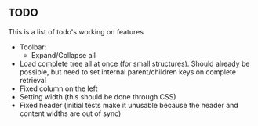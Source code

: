 ## TODO

This is a list of todo's working on features

- Toolbar:
  - Expand/Collapse all
- Load complete tree all at once (for small structures). Should already be possible, but need to set internal parent/children keys on complete retrieval
- Fixed column on the left
- Setting width (this should be done through CSS)
- Fixed header (initial tests make it unusable because the header and content widths are out of sync)
